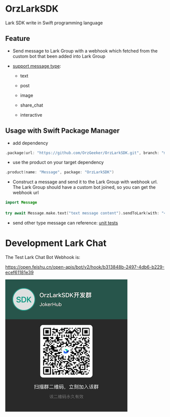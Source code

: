 # OrzLarkSDK

Lark SDK write in Swift programming language


## Feature

- Send message to Lark Group with a webhook which fetched from the custom bot that been added into Lark Group

- [support message type][message type]:
    
    - text
    
    - post
    
    - image
    
    - share_chat
    
    - interactive


[message type]: <https://open.feishu.cn/document/client-docs/bot-v3/add-custom-bot#%E6%94%AF%E6%8C%81%E5%8F%91%E9%80%81%E7%9A%84%E6%B6%88%E6%81%AF%E7%B1%BB%E5%9E%8B%E8%AF%B4%E6%98%8E>

## Usage with Swift Package Manager

- add dependency

```swift
.package(url: "https://github.com/OrzGeeker/OrzLarkSDK.git", branch: "main")
```

- use the product on your target dependency

```swift
.product(name: "Message", package: "OrzLarkSDK")
```

- Construct a message and send it to the Lark Group with webhook url. The Lark Group should have a custom bot joined, so you can get the webhook url

```swift
import Message

try await Message.make.text("text message content").sendToLark(with: "<your_lark_group_custom_bot_webhook_url>")
```

- send other type message can reference: [unit tests](https://github.com/OrzGeeker/OrzLarkSDK/blob/main/Tests/MessageTests/MessageTests.swift)


# Development Lark Chat

The Test Lark Chat Bot Webhook is:

https://open.feishu.cn/open-apis/bot/v2/hook/b313848b-2497-4db6-b229-ecef61181e39

![Lark Chat](/images/OrzLarkSDK.png)